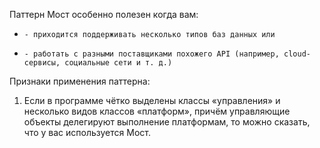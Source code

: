 Паттерн Мост особенно полезен когда вам:

*     - приходится поддерживать несколько типов баз данных или 
*     - работать с разными поставщиками похожего API (например, cloud-сервисы, социальные сети и т. д.)

Признаки применения паттерна:

1. Если в программе чётко выделены классы «управления» и несколько видов классов «платформ», причём управляющие объекты
   делегируют выполнение платформам, то можно сказать, что у вас используется Мост.